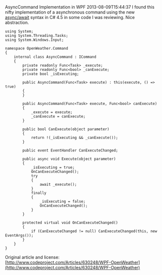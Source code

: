 AsyncCommand Implementation in WPF
2013-08-09T15:44:37
I found this nifty implementation of a asynchronous command using the new [async/await](http://msdn.microsoft.com/en-us/library/vstudio/hh191443.aspx) syntax in C# 4.5 in some code I was reviewing. Nice abstraction.
    
    using System;  
    using System.Threading.Tasks;  
    using System.Windows.Input;  
      
    namespace OpenWeather.Command  
    {  
        internal class AsyncCommand : ICommand  
        {  
            private readonly Func<Task> _execute;  
            private readonly Func<bool> _canExecute;  
            private bool _isExecuting;  
      
            public AsyncCommand(Func<Task> execute) : this(execute, () => true)  
            {  
            }  
      
            public AsyncCommand(Func<Task> execute, Func<bool> canExecute)  
            {  
                _execute = execute;  
                _canExecute = canExecute;  
            }  
      
            public bool CanExecute(object parameter)  
            {  
                return !(_isExecuting && _canExecute());  
            }  
      
            public event EventHandler CanExecuteChanged;  
      
            public async void Execute(object parameter)  
            {  
                _isExecuting = true;  
                OnCanExecuteChanged();  
                try  
                {  
                    await _execute();  
                }  
                finally  
                {  
                    _isExecuting = false;  
                    OnCanExecuteChanged();  
                }  
            }  
      
            protected virtual void OnCanExecuteChanged()  
            {  
                if (CanExecuteChanged != null) CanExecuteChanged(this, new EventArgs());  
            }  
        }  
    }

  


Original article and license: [http://www.codeproject.com/Articles/630248/WPF-OpenWeather](http://www.codeproject.com/Articles/630248/WPF-OpenWeather)
